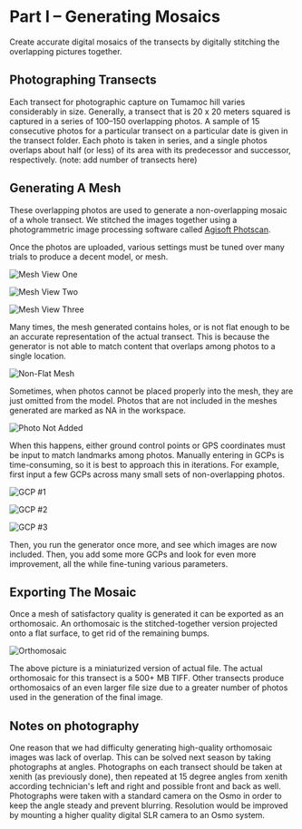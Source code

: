 # Part I – Generating Mosaics

Create accurate digital mosaics of the transects by digitally stitching the overlapping pictures together.

## Photographing Transects

Each transect for photographic capture on Tumamoc hill varies considerably in size. Generally, a transect that is 20 x 20 meters squared is captured in a series of 100–150 overlapping photos. A sample of 15 consecutive photos for a particular transect on a particular date is given in the transect folder. Each photo is taken in series, and a single photos overlaps about half (or less) of its area with its predecessor and successor, respectively. (note: add number of transects here)

## Generating A Mesh

These overlapping photos are used to generate a non-overlapping mosaic of a whole transect. We stitched the images together using a photogrammetric image processing software called [Agisoft Photscan](http://www.agisoft.com/).

Once the photos are uploaded, various settings must be tuned over many trials to produce a decent model, or mesh.

![Mesh View One](https://imgur.com/wXrWaYG.png)

![Mesh View Two](https://imgur.com/8Bsu755.png)

![Mesh View Three](https://imgur.com/zd0V1ks.png)

Many times, the mesh generated contains holes, or is not flat enough to be an accurate representation of the actual transect. This is because the generator is not able to match content that overlaps among photos to a single location. 

![Non-Flat Mesh](https://imgur.com/uhqzRTE.png)

Sometimes, when photos cannot be placed properly into the mesh, they are just omitted from the model. Photos that are not included in the meshes generated are marked as NA in the workspace.

![Photo Not Added](https://imgur.com/9ARSLSN.png)

When this happens, either ground control points or GPS coordinates must be input to match landmarks among photos. Manually entering in GCPs is time-consuming, so it is best to approach this in iterations. For example, first input a few GCPs across many small sets of non-overlapping photos.

![GCP #1](https://imgur.com/813v5tH.png)

![GCP #2](https://imgur.com/R0uplw2.png)

![GCP #3](https://imgur.com/QVt8TtD.png)

Then, you run the generator once more, and see which images are now included. Then, you add some more GCPs and look for even more improvement, all the while fine-tuning various parameters.

## Exporting The Mosaic

Once a mesh of satisfactory quality is generated it can be exported as an orthomosaic. An orthomosaic is the stitched-together version  projected onto a flat surface, to get rid of the remaining bumps.

![Orthomosaic](https://imgur.com/wI1kUDN.png)

The above picture is a miniaturized version of actual file. The actual orthomosaic for this transect is a 500+ MB TIFF. Other transects produce orthomosaics of an even larger file size due to a greater number of photos used in the generation of the final image.

## Notes on photography 

One reason that we had difficulty generating high-quality orthomosaic images was lack of overlap. This can be solved next season by taking photographs at angles. Photographs on each transect should be taken at xenith (as previously done), then repeated at 15 degree angles from xenith according technician's left and right and possible front and back as well. Photographs were taken with a standard camera on the Osmo in order to keep the angle steady and prevent blurring. Resolution would be improved by mounting a higher quality digital SLR camera to an Osmo system. 
